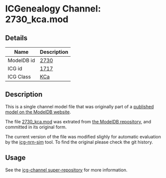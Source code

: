 # ICGenealogy Channel: 2730\_kca.mod

## Details

Name | Description
---- | -----------
ModelDB id | [2730](http://senselab.med.yale.edu/ModelDB/ShowModel.cshtml?model=2730)
ICG id | [1717](http://icg.neurotheory.ox.ac.uk/channels/5/1717)
ICG Class | [KCa](http://icg.neurotheory.ox.ac.uk/channels/5)

## Description

This is a single channel model file that was originally part of a [published model on the ModelDB website](http://senselab.med.yale.edu/ModelDB/ShowModel.cshtml?model=2730).


The file [2730\_kca.mod](2730_kca.mod) was extrated from [the ModelDB repository](http://senselab.med.yale.edu/ModelDB/ShowModel.cshtml?model=2730), and committed in its original form.

The current version of the file was modified slighly for automatic evaluation by the [icg-nrn-sim](https://github.com/icgenealogy/icg-nrn-sim) tool. To find the original please check the git history.


## Usage

See the [icg-channel super-repository](https://github.com/icgenealogy/icg-channels) for more information.